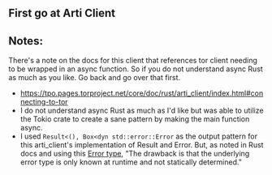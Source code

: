 ## First go at Arti Client

## Notes:

There's a note on the docs for this client that references tor client needing to be wrapped in an async function. So if you do not understand async Rust as much as you like. Go back and go over that first.
- https://tpo.pages.torproject.net/core/doc/rust/arti_client/index.html#connecting-to-tor
- I do not understand async Rust as much as I'd like but was able to utilize the Tokio crate to create a sane pattern by making the main function async.
- I used `Result<(), Box<dyn std::error::Error` as the output pattern for this arti_client's implementation of Result and Error. But, as noted in Rust docs and using this [Error type](https://doc.rust-lang.org/rust-by-example/error/multiple_error_types/boxing_errors.html), "The drawback is that the underlying error type is only known at runtime and not statically determined."
